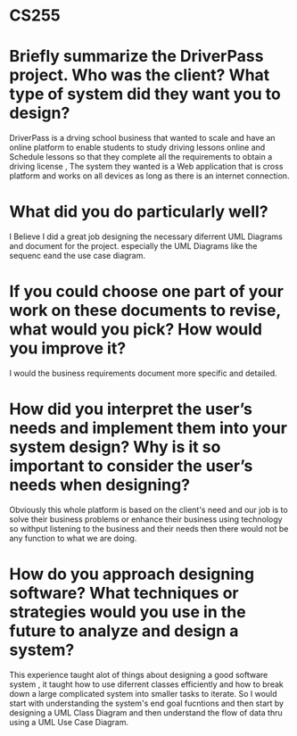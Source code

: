 # CS255

# Briefly summarize the DriverPass project. Who was the client? What type of system did they want you to design?

DriverPass is a drving school business that wanted to scale and have an online platform to enable students to study driving lessons online and Schedule lessons so that they complete all the requirements to obtain a driving license , The system they wanted is a Web application that is cross platform and works on all devices as long as there is an internet connection.

# What did you do particularly well?
I Believe I did a great job designing the necessary diferrent UML Diagrams and document for the project. especially the UML Diagrams like the sequenc eand the use case diagram.

# If you could choose one part of your work on these documents to revise, what would you pick? How would you improve it?
I would the business requirements document more specific and detailed.

# How did you interpret the user’s needs and implement them into your system design? Why is it so important to consider the user’s needs when designing?
Obviously this whole platform is based on the client's need and our job is to solve their business problems or enhance their business using technology so withput listening to the business and their needs then there would not be any function to what we are doing.

# How do you approach designing software? What techniques or strategies would you use in the future to analyze and design a system?
This experience taught alot of things about designing a good software system , it taught how to use diferrent classes efficiently and how to break down a large complicated system into smaller tasks to iterate. So I would start with understanding the system's end goal fucntions and then start by designing a UML Class Diagram and then understand the flow of data thru using a UML Use Case Diagram.
